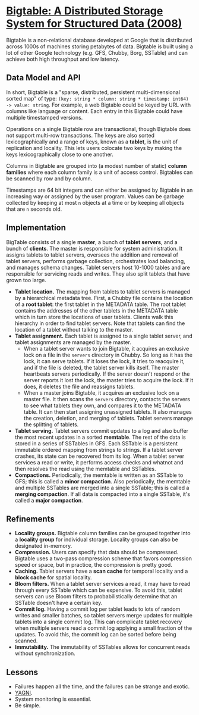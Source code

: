 # [Bigtable: A Distributed Storage System for Structured Data (2008)](https://scholar.google.com/scholar?cluster=535416719812038974)
Bigtable is a non-relational database developed at Google that is distributed
across 1000s of machines storing petabytes of data. Bigtable is built using a
lot of other Google technology (e.g. GFS, Chubby, Borg, SSTable) and can
achieve both high throughput and low latency.

## Data Model and API
In short, Bigtable is a "sparse, distributed, persistent multi-dimensional
sorted map" of type: `(key: string * column: string * timestamp: int64) ->
value: string`. For example, a web Bigtable could be keyed by URL with columns
like language or content. Each entry in this Bigtable could have multiple
timestamped versions.

Operations on a single Bigtable row are transactional, though Bigtable does not
support multi-row transactions. The keys are also sorted lexicographically and
a range of keys, known as a __tablet__, is the unit of replication and
locality.  This lets users colocate two keys by making the keys
lexicographically close to one another.

Columns in Bigtable are grouped into (a modest number of static) __column
families__ where each column family is a unit of access control. Bigtables can
be scanned by row and by column.

Timestamps are 64 bit integers and can either be assigned by Bigtable in an
increasing way or assigned by the user program. Values can be garbage collected
by keeping at most `n` objects at a time or by keeping all objects that are `n`
seconds old.

## Implementation
BigTable consists of a single __master__, a bunch of __tablet servers__, and a
bunch of __clients__. The master is responsible for system administration. It
assigns tablets to tablet servers, oversees the addition and removal of tablet
servers, performs garbage collection, orchestrates load balancing, and manages
schema changes. Tablet servers host 10-1000 tables and are responsible for
servicing reads and writes. They also split tablets that have grown too large.

- __Tablet location.__ The mapping from tablets to tablet servers is managed by
  a hierarchical metadata tree. First, a Chubby file contains the location of a
  __root tablet__: the first tablet in the METADATA table. The root tablet
  contains the addresses of the other tablets in the METADATA table which in
  turn store the locations of user tablets. Clients walk this hierarchy in
  order to find tablet servers. Note that tablets can find the location of a
  tablet without talking to the master.
- __Tablet assignment.__ Each tablet is assigned to a single tablet server, and
  tablet assignments are managed by the master.
    - When a tablet server wants to join Bigtable, it acquires an exclusive
      lock on a file in the `servers` directory in Chubby. So long as it has
      the lock, it can serve tablets. If it loses the lock, it tries to
      reacquire it, and if the file is deleted, the tablet server kills itself.
      The master heartbeats servers periodically. If the server doesn't respond
      or the server reports it lost the lock, the master tries to acquire the
      lock. If it does, it deletes the file and reassigns tablets.
    - When a master joins Bigtable, it acquires an exclusive lock on a master
      file.  It then scans the `servers` directory, contacts the servers to see
      what tablets they own, and compares it to the METADATA table. It can then
      start assigning unassigned tablets. It also manages the creation,
      deletion, and merging of tablets. Tablet servers manage the splitting of
      tablets.
- __Tablet serving.__ Tablet servers commit updates to a log and also buffer
  the most recent updates in a sorted __memtable__. The rest of the data is
  stored in a series of SSTables in GFS. Each SSTable is a persistent immutable
  ordered mapping from strings to strings. If a tablet server crashes, its
  state can be recovered from its log. When a tablet server services a read or
  write, it performs access checks and whatnot and then resolves the read using
  the memtable and SSTables.
- __Compactions.__ Periodically, the memtable is written as an SSTable to GFS;
  this is called a __minor compaction__. Also periodically, the memtable and
  multiple SSTables are merged into a single SSTable; this is called a
  __merging compaction__. If all data is compacted into a single SSTable, it's
  called a __major compaction__.

## Refinements
- __Locality groups.__ Bigtable column families can be grouped together into a
  __locality group__ for individual storage. Locality groups can also be
  designated in-memory.
- __Compression.__ Users can specify that data should be compressed. Bigtable
  uses a two-pass compression scheme that favors compression speed or space,
  but in practice, the compression is pretty good.
- __Caching.__ Tablet servers have a __scan cache__ for temporal locality and a
  __block cache__ for spatial locality.
- __Bloom filters.__ When a tablet server services a read, it may have to read
  through every SSTable which can be expensive. To avoid this, tablet servers
  can use Bloom filters to probabilistically determine that an SSTable doesn't
  have a certain key.
- __Commit log.__ Having a commit log per tablet leads to lots of random writes
  and smaller batches, so tablet servers merge updates for multiple tablets
  into a single commit log. This can complicate tablet recovery when multiple
  servers read a commit log applying a small fraction of the updates. To avoid
  this, the commit log can be sorted before being scanned.
- __Immutability.__ The immutability of SSTables allows for concurrent reads
  without synchronization.

## Lessons
- Failures happen all the time, and the failures can be strange and exotic.
- [YAGNI](https://en.wikipedia.org/wiki/You_aren%27t_gonna_need_it).
- System monitoring is essential.
- Be simple.
